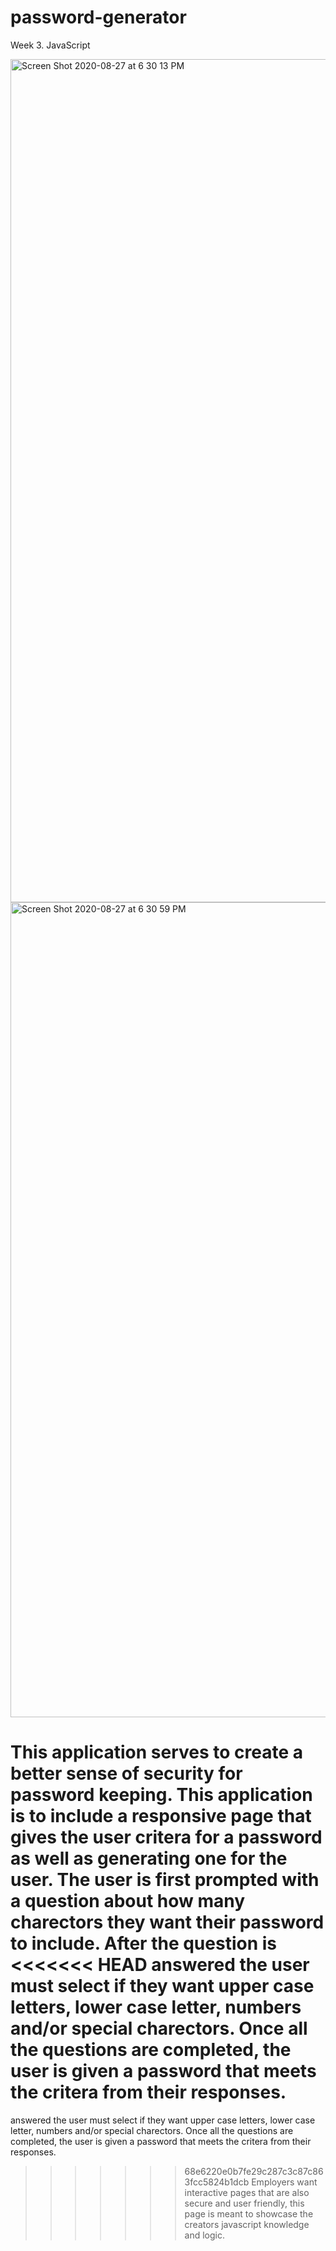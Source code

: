 # password-generator
Week 3. JavaScript 

<img width="1349" alt="Screen Shot 2020-08-27 at 6 30 13 PM" src="https://user-images.githubusercontent.com/62733242/91628252-c3dff780-e972-11ea-8de4-18c014a90608.png">

<img width="1304" alt="Screen Shot 2020-08-27 at 6 30 59 PM" src="https://user-images.githubusercontent.com/62733242/91628234-a317a200-e972-11ea-8093-6b2d08586984.png">


This application serves to create a better sense of security for password keeping.
This application is to include a responsive page that gives the user critera for
a password as well as generating one for the user. The user is first prompted with a question
about how many charectors they want their password to include. After the question is
<<<<<<< HEAD
answered the user must select if they want upper case letters, lower case letter, numbers and/or special charectors. Once all the questions are completed, the user is given a 
password that meets the critera from their responses.
=======
answered the user must select if they want upper case letters, lower case letter, numbers and/or special charectors. Once all the questions are completed, the user is given a password that meets the critera from their responses.
>>>>>>> 68e6220e0b7fe29c287c3c87c863fcc5824b1dcb
Employers want interactive pages that are also secure and user friendly, this 
page is meant to showcase the creators javascript knowledge and logic. 
